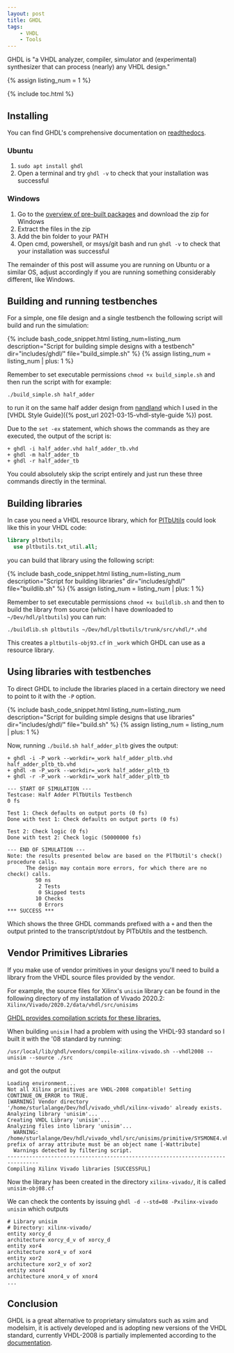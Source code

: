 ```yaml
---
layout: post
title: GHDL
tags:
    - VHDL
    - Tools
---
```

GHDL is "a VHDL analyzer, compiler, simulator and (experimental) synthesizer that can process (nearly) any VHDL design."

{% assign listing_num = 1 %}

{% include toc.html %}

## Installing

You can find GHDL's comprehensive documentation on [readthedocs](https://ghdl.readthedocs.io/en/latest/about.html).

### Ubuntu

 1. `sudo apt install ghdl`
 2. Open a terminal and try `ghdl -v` to check that your installation was successful

### Windows

  1. Go to the [overview of pre-built packages](https://ghdl.readthedocs.io/en/latest/getting/Releases.html#downloading-pre-built-packages) and download the zip for Windows
  2. Extract the files in the zip
  3. Add the bin folder to your PATH
  4. Open cmd, powershell, or msys/git bash and run `ghdl -v` to check that your installation was successful

The remainder of this post will assume you are running on Ubuntu or a similar OS, adjust accordingly if you are running something considerably different, like Windows.

## Building and running testbenches

For a simple, one file design and a single testbench the following script will build and run the simulation:

{%
  include bash_code_snippet.html
  listing_num=listing_num
  description="Script for building simple designs with a testbench"
  dir="includes/ghdl/"
  file="build_simple.sh"
%}
{% assign listing_num = listing_num | plus: 1 %}

Remember to set executable permissions `chmod +x build_simple.sh` and then run the script with for example:

`./build_simple.sh half_adder`

to run it on the same half adder design from [nandland](https://www.nandland.com/vhdl/modules/module-half-adder.html) which I used in the [VHDL Style Guide]({% post_url 2021-03-15-vhdl-style-guide %}) post.

Due to the `set -ex` statement, which shows the commands as they are executed, the output of the script is:
```
+ ghdl -i half_adder.vhd half_adder_tb.vhd
+ ghdl -m half_adder_tb
+ ghdl -r half_adder_tb
```

You could absolutely skip the script entirely and just run these three commands directly in the terminal.

## Building libraries

In case you need a VHDL resource library, which for [PlTbUtils](https://opencores.org/projects/pltbutils) could look like this in your VHDL code:

```vhdl
library pltbutils;
  use pltbutils.txt_util.all;
```

you can build that library using the following script:

{%
  include bash_code_snippet.html
  listing_num=listing_num
  description="Script for building libraries"
  dir="includes/ghdl/"
  file="buildlib.sh"
%}
{% assign listing_num = listing_num | plus: 1 %}

Remember to set executable permissions `chmod +x buildlib.sh` and then to build the library from source (which I have downloaded to `~/Dev/hdl/pltbutils`) you can run:

`./buildlib.sh pltbutils ~/Dev/hdl/pltbutils/trunk/src/vhdl/*.vhd`

This creates a `pltbutils-obj93.cf` in `_work` which GHDL can use as a resource library.

## Using libraries with testbenches

To direct GHDL to include the libraries placed in a certain directory we need to point to it with the `-P` option.

{%
  include bash_code_snippet.html
  listing_num=listing_num
  description="Script for building simple designs that use libraries"
  dir="includes/ghdl/"
  file="build.sh"
%}
{% assign listing_num = listing_num | plus: 1 %}

Now, running `./build.sh half_adder_pltb` gives the output:
```
+ ghdl -i -P_work --workdir=_work half_adder_pltb.vhd half_adder_pltb_tb.vhd
+ ghdl -m -P_work --workdir=_work half_adder_pltb_tb
+ ghdl -r -P_work --workdir=_work half_adder_pltb_tb

--- START OF SIMULATION ---
Testcase: Half Adder PlTbUtils Testbench
0 fs

Test 1: Check defaults on output ports (0 fs)
Done with test 1: Check defaults on output ports (0 fs)

Test 2: Check logic (0 fs)
Done with test 2: Check logic (50000000 fs)

--- END OF SIMULATION ---
Note: the results presented below are based on the PlTbUtil's check() procedure calls.
      The design may contain more errors, for which there are no check() calls.
         50 ns
          2 Tests
          0 Skipped tests
         10 Checks
          0 Errors
*** SUCCESS ***
```

Which shows the three GHDL commands prefixed with a `+` and then the output printed to the transcript/stdout by PlTbUtils and the testbench.

## Vendor Primitives Libraries

If you make use of vendor primitives in your designs you'll need to build a library from the VHDL source files provided by the vendor.

For example, the source files for Xilinx's `unisim` library can be found in the following directory of my installation of Vivado 2020.2: `Xilinx/Vivado/2020.2/data/vhdl/src/unisims`

[GHDL provides compilation scripts for these libraries.](https://ghdl.readthedocs.io/en/latest/getting/PrecompileVendorPrimitives.html)

When building `unisim` I had a problem with using the VHDL-93 standard so I built it with the '08 standard by running:

`/usr/local/lib/ghdl/vendors/compile-xilinx-vivado.sh --vhdl2008 --unisim --source ./src`

and got the output

```
Loading environment...
Not all Xilinx primitives are VHDL-2008 compatible! Setting CONTINUE_ON_ERROR to TRUE.
[WARNING] Vendor directory '/home/sturlalange/Dev/hdl/vivado_vhdl/xilinx-vivado' already exists.
Analyzing library 'unisim'...
Creating VHDL Library 'unisim'...
Analyzing files into library 'unisim'...
  WARNING: /home/sturlalange/Dev/hdl/vivado_vhdl/src/unisims/primitive/SYSMONE4.vhd:1536:44:warning: prefix of array attribute must be an object name [-Wattribute]
  Warnings detected by filtering script.
--------------------------------------------------------------------------------
Compiling Xilinx Vivado libraries [SUCCESSFUL]
```

Now the library has been created in the directory `xilinx-vivado/`, it is called `unisim-obj08.cf`

We can check the contents by issuing `ghdl -d --std=08 -Pxilinx-vivado unisim` which outputs

```
# Library unisim
# Directory: xilinx-vivado/
entity xorcy_d
architecture xorcy_d_v of xorcy_d
entity xor4
architecture xor4_v of xor4
entity xor2
architecture xor2_v of xor2
entity xnor4
architecture xnor4_v of xnor4
...
```

## Conclusion

GHDL is a great alternative to proprietary simulators such as xsim and modelsim, it is actively developed and is adopting new versions of the VHDL standard, currently VHDL-2008 is partially implemented according to the [documentation](https://ghdl.readthedocs.io/en/latest/using/ImplementationOfVHDL.html#vhdl-standards).
